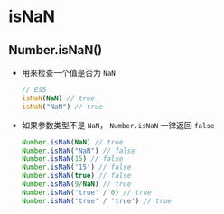 # isNaN

## Number.isNaN()

  - 用来检查一个值是否为 `NaN`

    ```javascript
    // ES5
    isNaN(NaN) // true
    isNaN("NaN") // true
    ```

  - 如果参数类型不是 `NaN`， `Number.isNaN` 一律返回 `false`

    ```javascript
    Number.isNaN(NaN) // true
    Number.isNaN("NaN") // false
    Number.isNaN(15) // false
    Number.isNaN('15') // false
    Number.isNaN(true) // false
    Number.isNaN(9/NaN) // true
    Number.isNaN('true' / 0) // true
    Number.isNaN('true' / 'true') // true
    ```
